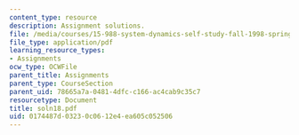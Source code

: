 ```yaml
---
content_type: resource
description: Assignment solutions.
file: /media/courses/15-988-system-dynamics-self-study-fall-1998-spring-1999/0174487d03230c0612e4ea605c052506_soln18.pdf
file_type: application/pdf
learning_resource_types:
- Assignments
ocw_type: OCWFile
parent_title: Assignments
parent_type: CourseSection
parent_uid: 78665a7a-0481-4dfc-c166-ac4cab9c35c7
resourcetype: Document
title: soln18.pdf
uid: 0174487d-0323-0c06-12e4-ea605c052506
---
```

